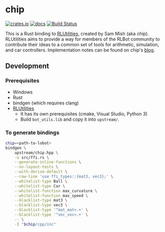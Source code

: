 # chip

[![crates.io](https://img.shields.io/crates/v/chip.svg)](https://crates.io/crates/chip)
[![docs](https://docs.rs/chip/badge.svg)](https://docs.rs/chip/)
[![Build Status](https://travis-ci.org/whatisaphone/chip.svg?branch=master)](https://travis-ci.org/whatisaphone/chip)

This is a Rust binding to [RLUtilities], created by Sam Mish (aka chip).
RLUtilities aims to provide a way for members of the RLBot community to
contribute their ideas to a common set of tools for arithmetic, simulation, and
car controllers. Implementation notes can be found on chip's [blog].

[RLUtilities]: https://github.com/samuelpmish/RLUtilities
[blog]: https://samuelpmish.github.io/notes/RocketLeague/

## Development

### Prerequisites

* Windows
* Rust
* bindgen (which requires clang)
* [RLUtilities]
  * It has its own prerequisites (cmake, Visual Studio, Python 3)
  * Build `bot_utils.lib` and copy it into `upstream/`.

### To generate bindings

```sh
chip=<path-to-lobot>
bindgen \
    upstream/chip.hpp \
    -o src/ffi.rs \
    --generate-inline-functions \
    --no-layout-tests \
    --with-derive-default \
    --raw-line 'use ffi_types::{mat3, vec3};' \
    --whitelist-type Ball \
    --whitelist-type Car \
    --whitelist-function max_curvature \
    --whitelist-function max_speed \
    --blacklist-type mat3 \
    --blacklist-type vec3 \
    --blacklist-type '^mat_mat<.+' \
    --blacklist-type '^vec_vec<.+' \
    -- \
    -I "$chip/cpp/inc"
```
